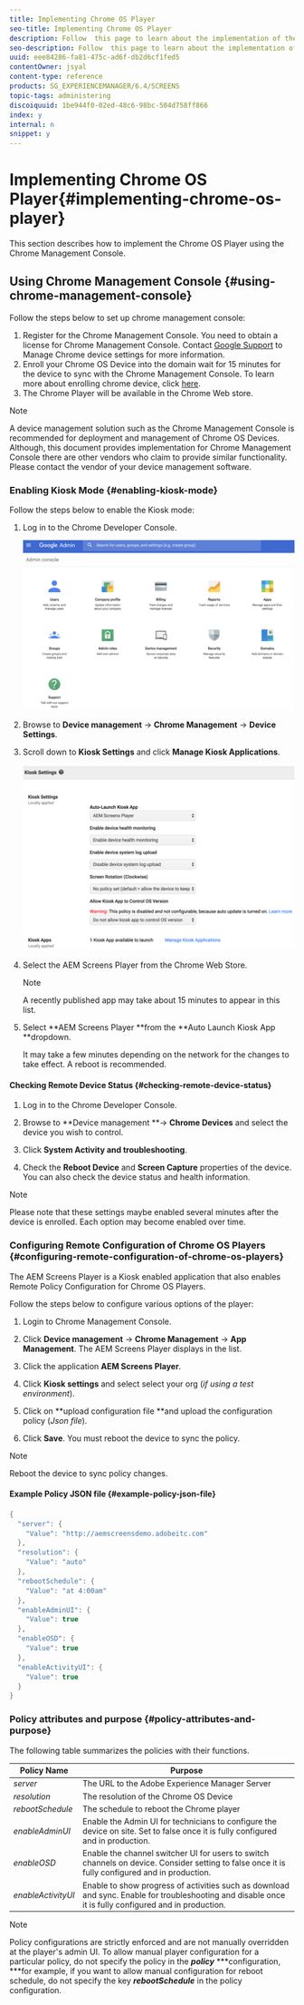 ```yaml
---
title: Implementing Chrome OS Player
seo-title: Implementing Chrome OS Player
description: Follow  this page to learn about the implementation of the Chrome OS Player using the Chrome Management Console.  
seo-description: Follow  this page to learn about the implementation of the Chrome OS Player using the Chrome Management Console.  
uuid: eee84286-fa81-475c-ad6f-db2d6cf1fed5
contentOwner: jsyal
content-type: reference
products: SG_EXPERIENCEMANAGER/6.4/SCREENS
topic-tags: administering
discoiquuid: 1be944f0-02ed-48c6-98bc-504d758ff866
index: y
internal: n
snippet: y
---
```


# Implementing Chrome OS Player{#implementing-chrome-os-player}

This section describes how to implement the Chrome OS Player using the Chrome Management Console.

## Using Chrome Management Console {#using-chrome-management-console}

Follow the steps below to set up chrome management console:

1. Register for the Chrome Management Console. You need to obtain a license for Chrome Management Console. Contact [Google Support](https://support.google.com/chrome/a/answer/1375678?hl=en&ref_topic=2935995) to Manage Chrome device settings for more information.
1. Enroll your Chrome OS Device into the domain wait for 15 minutes for the device to sync with the Chrome Management Console. To learn more about enrolling chrome device, click [here](https://support.google.com/chrome/a/answer/1360534?hl=en).
1. The Chrome Player will be available in the Chrome Web store.

>[!NOTE]
>
>A device management solution such as the Chrome Management Console is recommended for deployment and management of Chrome OS Devices. Although, this document provides implementation for Chrome Management Console there are other vendors who claim to provide similar functionality. Please contact the vendor of your device management software.

### Enabling Kiosk Mode {#enabling-kiosk-mode}

Follow the steps below to enable the Kiosk mode:

1. Log in to the Chrome Developer Console.

   ![](assets/screen_shot_2017-12-08at20303pm.png)

1. Browse to **Device management** → **Chrome Management** → **Device Settings**.
1. Scroll down to **Kiosk Settings** and click **Manage Kiosk Applications**.

   ![](assets/kiosk.png)

1. Select the AEM Screens Player from the Chrome Web Store.

   >[!NOTE]
   >
   >A recently published app may take about 15 minutes to appear in this list.

1. Select **AEM Screens Player **from the **Auto Launch Kiosk App **dropdown.

   It may take a few minutes depending on the network for the changes to take effect. A reboot is recommended.

#### Checking Remote Device Status {#checking-remote-device-status}

1. Log in to the Chrome Developer Console.
1. Browse to **Device management **→ **Chrome Devices** and select the device you wish to control.

1. Click **System Activity and troubleshooting**.
1. Check the **Reboot Device** and **Screen Capture** properties of the device. You can also check the device status and health information.

>[!NOTE]
>
>Please note that these settings maybe enabled several minutes after the device is enrolled. Each option may become enabled over time.

### Configuring Remote Configuration of Chrome OS Players {#configuring-remote-configuration-of-chrome-os-players}

The AEM Screens Player is a Kiosk enabled application that also enables Remote Policy Configuration for Chrome OS Players.

Follow the steps below to configure various options of the player:

1. Login to Chrome Management Console.
1. Click **Device management** → **Chrome Management** → **App Management**. The AEM Screens Player displays in the list.

1. Click the application **AEM Screens Player**.
1. Click **Kiosk settings** and select select your org (*if using a test environment*).

1. Click on **upload configuration file **and upload the configuration policy (*Json file*).

1. Click **Save**. You must reboot the device to sync the policy.

>[!NOTE]
>
>Reboot the device to sync policy changes.

#### Example Policy JSON file {#example-policy-json-file}

```java
{
  "server": {
    "Value": "http://aemscreensdemo.adobeitc.com"
  },
  "resolution": {
    "Value": "auto"
  },
  "rebootSchedule": {
    "Value": "at 4:00am"
  },
  "enableAdminUI": {
    "Value": true
  },
  "enableOSD": {
    "Value": true
  },
  "enableActivityUI": {
    "Value": true
  }
}
```

### Policy attributes and purpose {#policy-attributes-and-purpose}

The following table summarizes the policies with their functions.

| **Policy Name** |**Purpose** |
|---|---|
| *server* |The URL to the Adobe Experience Manager Server |
| *resolution* |The resolution of the Chrome OS Device |
| *rebootSchedule* |The schedule to reboot the Chrome player |
| *enableAdminUI* |Enable the Admin UI for technicians to configure the device on site. Set to false once it is fully configured and in production. |
| *enableOSD* |Enable the channel switcher UI for users to switch channels on device. Consider setting to false once it is fully configured and in production. |
| *enableActivityUI* |Enable to show progress of activities such as download and sync. Enable for troubleshooting and disable once it is fully configured and in production. |

>[!NOTE]
>
>Policy configurations are strictly enforced and are not manually overridden at the player's admin UI. To allow manual player configuration for a particular policy, do not specify the policy in the ***policy*** ***configuration, ***for example, if you want to allow manual configuration for reboot schedule, do not specify the key ***rebootSchedule*** in the policy configuration.

